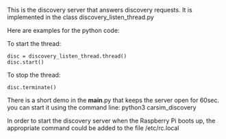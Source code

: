 This is the discovery server that answers discovery requests.
It is implemented in the class discovery_listen_thread.py

Here are examples for the python code:

To start the thread:

    disc = discovery_listen_thread.thread()
    disc.start()
	
To stop the thread:

    disc.terminate()
	

There is a short demo in the __main__.py that keeps the server open for 60sec.
you can start it using the command line:
    python3 carsim_discovery
	
In order to start the discovery server when the Raspberry Pi boots up, the appropriate command could be added to the file /etc/rc.local
